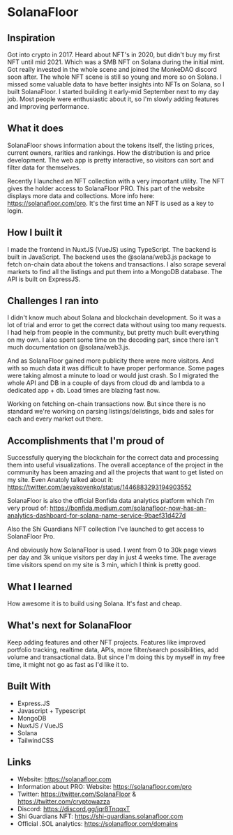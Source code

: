 # SolanaFloor

## Inspiration
Got into crypto in 2017. Heard about NFT's in 2020, but didn't buy my first NFT until mid 2021. Which was a SMB NFT on Solana during the initial mint. Got really invested in the whole scene and joined the MonkeDAO discord soon after. The whole NFT scene is still so young and more so on Solana. I missed some valuable data to have better insights into NFTs on Solana, so I built SolanaFloor. I started building it early-mid September next to my day job. Most people were enthusiastic about it, so I'm slowly adding features and improving performance.

## What it does
SolanaFloor shows information about the tokens itself, the listing prices, current owners, rarities and rankings. How the distribution is and price development. The web app is pretty interactive, so visitors can sort and filter data for themselves.

Recently I launched an NFT collection with a very important utility. The NFT gives the holder access to SolanaFloor PRO. This part of the website displays more data and collections. More info here: https://solanafloor.com/pro. It's the first time an NFT is used as a key to login.

## How I built it
I made the frontend in NuxtJS (VueJS) using TypeScript. The backend is built in JavaScript. The backend uses the @solana/web3.js package to fetch on-chain data about the tokens and transactions. I also scrape several markets to find all the listings and put them into a MongoDB database. The API is built on ExpressJS.

## Challenges I ran into
I didn't know much about Solana and blockchain development. So it was a lot of trial and error to get the correct data without using too many requests. I had help from people in the community, but pretty much built everything on my own. I also spent some time on the decoding part, since there isn't much documentation on @solana/web3.js.

And as SolanaFloor gained more publicity there were more visitors. And with so much data it was difficult to have proper performance. Some pages were taking almost a minute to load or would just crash. So I migrated the whole API and DB in a couple of days from cloud db and lambda to a dedicated app + db. Load times are blazing fast now.

Working on fetching on-chain transactions now. But since there is no standard we're working on parsing listings/delistings, bids and sales for each and every market out there.

## Accomplishments that I'm proud of
Successfully querying the blockchain for the correct data and processing them into useful visualizations. The overall acceptance of the project in the community has been amazing and all the projects that want to get listed on my site. Even Anatoly talked about it: https://twitter.com/aeyakovenko/status/1446883293194903552

SolanaFloor is also the official Bonfida data analytics platform which I'm very proud of: https://bonfida.medium.com/solanafloor-now-has-an-analytics-dashboard-for-solana-name-service-9baef31d427d

Also the Shi Guardians NFT collection I've launched to get access to SolanaFloor Pro.

And obviously how SolanaFloor is used. I went from 0 to 30k page views per day and 3k unique visitors per day in just 4 weeks time. The average time visitors spend on my site is 3 min, which I think is pretty good.

## What I learned
How awesome it is to build using Solana. It's fast and cheap.

## What's next for SolanaFloor
Keep adding features and other NFT projects. Features like improved portfolio tracking, realtime data, APIs, more filter/search possibilities, add volume and transactional data. But since I'm doing this by myself in my free time, it might not go as fast as I'd like it to.

## Built With
* Express.JS
* Javascript + Typescript
* MongoDB
* NuxtJS / VueJS
* Solana
* TailwindCSS

## Links
* Website: https://solanafloor.com
* Information about PRO: Website: https://solanafloor.com/pro
* Twitter: https://twitter.com/SolanaFloor & https://twitter.com/cryptowazza
* Discord: https://discord.gg/jqr8TnqqxT
* Shi Guardians NFT: https://shi-guardians.solanafloor.com
* Official .SOL analytics: https://solanafloor.com/domains
